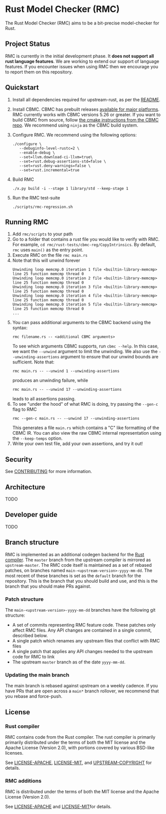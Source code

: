 # Rust Model Checker (RMC)
The Rust Model Checker (RMC) aims to be a bit-precise model-checker for Rust.

## Project Status
RMC is currently in the initial development phase.
It **does not support all rust language features**.
We are working to extend our support of language features.
If you encounter issues when using RMC then we encourage you to report them on this repository.

## Quickstart

1. Install all dependencies required for upstream-rust, as per the 
   [README](UPSTREAM-README.md#building-on-a-unix-like-system).

1. Install CBMC.
   CBMC has prebuilt releases 
   [available for major platforms](https://github.com/diffblue/cbmc/releases).
   RMC currently works with CBMC versions 5.26 or greater.
   If you want to build CBMC from source, follow 
   [the cmake instructions from the CBMC repo](https://github.com/diffblue/cbmc/blob/develop/COMPILING.md#working-with-cmake).
   We recommend using `ninja` as the CBMC build system.

1. Configure RMC. 
   We recommend using the following options:
   ```
   ./configure \
      --debuginfo-level-rustc=2 \
      --enable-debug \
      --set=llvm.download-ci-llvm=true\
      --set=rust.debug-assertions-std=false \
      --set=rust.deny-warnings=false \
      --set=rust.incremental=true
   ```

1. Build RMC
   ```
   ./x.py build -i --stage 1 library/std --keep-stage 1
   ```

5. Run the RMC test-suite
   ```
   ./scripts/rmc-regression.sh
   ```

## Running RMC
1. Add `rmc/scripts` to your path
2. Go to a folder that contains a rust file you would like to verify with RMC.
   For example, `cd rmc/rust-tests/cbmc-reg/CopyIntrinsics`.
   By default, `rmc` uses `main()` as the entry point.
3. Execute RMC on the file
   `rmc main.rs`
4. Note that this will unwind forever
   ```
   Unwinding loop memcmp.0 iteration 1 file <builtin-library-memcmp> line 25 function memcmp thread 0
   Unwinding loop memcmp.0 iteration 2 file <builtin-library-memcmp> line 25 function memcmp thread 0
   Unwinding loop memcmp.0 iteration 3 file <builtin-library-memcmp> line 25 function memcmp thread 0
   Unwinding loop memcmp.0 iteration 4 file <builtin-library-memcmp> line 25 function memcmp thread 0
   Unwinding loop memcmp.0 iteration 5 file <builtin-library-memcmp> line 25 function memcmp thread 0
   ...
   ```
5. You can pass additional arguments to the CBMC backend using the syntax:
   ```
   rmc filename.rs -- <additional CBMC arguments>
   ```
   To see which arguments CBMC supports, run `cbmc --help`.
   In this case, we want the `--unwind` argument to limit the unwinding.
   We also use the `--unwinding-assertions` argument to ensure that our unwind bounds are sufficient.
   Note that:
   ```
   rmc main.rs -- --unwind 1 --unwinding-assertions
   ```
   produces an unwinding failure, while
   ```
   rmc main.rs -- --unwind 17 --unwinding-assertions
   ```
   leads to all assertions passing.
6. To see "under the hood" of what RMC is doing, try passing the `--gen-c` flag to RMC
   ```
   rmc --gen-c main.rs -- --unwind 17 --unwinding-assertions
   ```
   This generates a file `main.rs` which contains a "C" like formatting of the CBMC IR.
   You can also view the raw CBMC internal representation using the `--keep-temps` option.
7. Write your own test file, add your own assertions, and try it out!

## Security
See [CONTRIBUTING](CONTRIBUTING.md#security-issue-notifications) for more information.

## Architecture
TODO

## Developer guide
TODO

## Branch structure
RMC is implemented as an additional codegen backend for the 
[Rust compiler](https://github.com/rust-lang/rust).
The `master` branch from the upstream compiler is mirrored as `upstream-master`.
The RMC code itself is maintained as a set of rebased patches, on branches named `main-<upstream-version>-yyyy-mm-dd`.
The most recent of these branches is set as the `default` branch for the repository.
This is the branch that you should build and use, and this is the branch that you should make PRs against.

### Patch structure
The `main-<upstream-version>-yyyy-mm-dd` branches have the following git structure:

* A set of commits representing RMC feature code.
   These patches only affect RMC files.
   Any API changes are contained in a single commit, described below.
* A single patch which renames any upstream files that conflict with RMC files
* A single patch that applies any API changes needed to the upstream code for RMC to link
* The upstream `master` branch as of the date `yyyy-mm-dd`.

### Updating the main branch

The main branch is rebased against upstream on a weekly cadence.
If you have PRs that are open across a `main*` branch rollover, we recommend that you rebase and force-push.

## License
### Rust compiler
RMC contains code from the Rust compiler.
The rust compiler is primarily primarily distributed under the terms of both the MIT license and the Apache License (Version 2.0), with portions covered by various BSD-like licenses.

See [LICENSE-APACHE](LICENSE-APACHE), [LICENSE-MIT](LICENSE-MIT), and
[UPSTREAM-COPYRIGHT](UPSTREAM-COPYRIGHT) for details.

### RMC additions
RMC is distributed under the terms of both the MIT license and the Apache License (Version 2.0).

See [LICENSE-APACHE](LICENSE-APACHE) and [LICENSE-MIT](LICENSE-MIT)for details.
